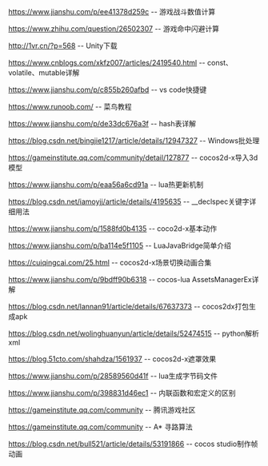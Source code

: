 https://www.jianshu.com/p/ee41378d259c  -- 游戏战斗数值计算

https://www.zhihu.com/question/26502307  -- 游戏命中闪避计算

http://1vr.cn/?p=568    -- Unity下载

https://www.cnblogs.com/xkfz007/articles/2419540.html   -- const、volatile、mutable详解

https://www.jianshu.com/p/c855b260afbd   -- vs code快捷键

https://www.runoob.com/   -- 菜鸟教程

https://www.jianshu.com/p/de33dc676a3f   -- hash表详解

https://blog.csdn.net/bingjie1217/article/details/12947327   -- Windows批处理

https://gameinstitute.qq.com/community/detail/127877   -- cocos2d-x导入3d模型

https://www.jianshu.com/p/eaa56a6cd91a   -- lua热更新机制

https://blog.csdn.net/iamoyjj/article/details/4195635   -- __declspec关键字详细用法

https://www.jianshu.com/p/1588fd0b4135   -- coco2d-x基本动作

https://www.jianshu.com/p/ba114e5f1105   -- LuaJavaBridge简单介绍

https://cuiqingcai.com/25.html   -- cocos2d-x场景切换动画合集

https://www.jianshu.com/p/9bdff90b6318   -- cocos-lua AssetsManagerEx详解

https://blog.csdn.net/lannan91/article/details/67637373    -- cocos2dx打包生成apk

https://blog.csdn.net/wolinghuanyun/article/details/52474515  -- python解析xml

https://blog.51cto.com/shahdza/1561937 -- cocos2d-x遮罩效果

https://www.jianshu.com/p/28589560d41f  -- lua生成字节码文件

https://www.jianshu.com/p/398831d46ec1  -- 内联函数和宏定义的区别

https://gameinstitute.qq.com/community    -- 腾讯游戏社区

https://gameinstitute.qq.com/community -- A* 寻路算法

https://blog.csdn.net/bull521/article/details/53191866    -- cocos studio制作帧动画

